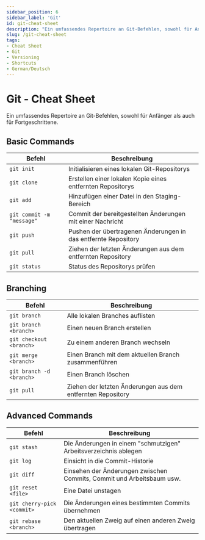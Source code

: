 ```yaml
---
sidebar_position: 6
sidebar_label: 'Git'
id: git-cheat-sheet
description: "Ein umfassendes Repertoire an Git-Befehlen, sowohl für Anfänger als auch für Fortgeschrittene."
slug: /git-cheat-sheet
tags:
- Cheat Sheet
- Git
- Versioning
- Shortcuts
- German/Deutsch
---
```


# Git - Cheat Sheet

Ein umfassendes Repertoire an Git-Befehlen, sowohl für Anfänger als auch für Fortgeschrittene.

## Basic Commands

| Befehl                    | Beschreibung                                                   |
|---------------------------|----------------------------------------------------------------|
| `git init`                | Initialisieren eines lokalen Git-Repositorys                   |
| `git clone`               | Erstellen einer lokalen Kopie eines entfernten Repositorys     |
| `git add`                 | Hinzufügen einer Datei in den Staging-Bereich                  |
| `git commit -m "message"` | Commit der bereitgestellten Änderungen mit einer Nachricht     |
| `git push`                | Pushen der übertragenen Änderungen in das entfernte Repository |
| `git pull`                | Ziehen der letzten Änderungen aus dem entfernten Repository    |
| `git status`              | Status des Repositorys prüfen                                  |

## Branching

| Befehl                   | Beschreibung                                                |
|--------------------------|-------------------------------------------------------------|
| `git branch`             | Alle lokalen Branches auflisten                             |
| `git branch <branch>`    | Einen neuen Branch erstellen                                |
| `git checkout <branch>`  | Zu einem anderen Branch wechseln                            |
| `git merge <branch>`     | Einen Branch mit dem aktuellen Branch zusammenführen        |
| `git branch -d <branch>` | Einen Branch löschen                                        |
| `git pull`               | Ziehen der letzten Änderungen aus dem entfernten Repository |

## Advanced Commands

| Befehl                     | Beschreibung                                                          |
|----------------------------|-----------------------------------------------------------------------|
| `git stash`                | Die Änderungen in einem "schmutzigen" Arbeitsverzeichnis ablegen      |
| `git log`                  | Einsicht in die Commit-Historie                                       |
| `git diff`                 | Einsehen der Änderungen zwischen Commits, Commit und Arbeitsbaum usw. |
| `git reset <file>`         | Eine Datei unstagen                                                   |
| `git cherry-pick <commit>` | Die Änderungen eines bestimmten Commits übernehmen                    |
| `git rebase <branch>`      | Den aktuellen Zweig auf einen anderen Zweig übertragen                |
